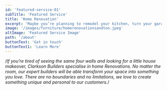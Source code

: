 ```yaml
---
id: 'featured-service-01'
subTitle: 'Featured Service'
title: 'Home Renovation'
excerpt: 'Maybe you’re planning to remodel your kitchen, turn your garage into a home office or simply update your bathroom. If your project is apartment, flat or house renovation in London and you would like for one contractor to look after all aspects of the renovation including design and build then get in touch today.Our house refurbishment services include design and build of interiors of flats, apartments or houses. We can renovate your property internally or externally including new bathroom, kitchen, flooring, walls, painting, doors, plumbing and electricals all internal finishishes. We Can Help Plan Structural Redesigns and Decor Themes. Start Your next Project with Us. We Listen to Your Needs and Work Hard to Achieve Your Interior Design Goals. '
image: '/images/furniture/homerenovationsandton.jpeg'
altImage: 'Featured Service Image'
path: '/about'
buttonText: 'Get in touch'
buttonText1: 'Learn More'
---
```

/*If you’re tired of seeing the same four walls and looking for a little house makeover, Clarkson Builders specialise in home Renovations. No matter the room, our expert builders will be able transform your space into something you love. There are no boundaries and no limitations, we love to create something unique and personal to our customers.*/
